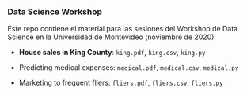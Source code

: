 ### Data Science Workshop

Este repo contiene el material para las sesiones del Workshop de Data Science en la Universidad de Montevideo (noviembre de 2020):

* **House sales in King County**: `king.pdf`, `king.csv`, `king.py`

* Predicting medical expenses: `medical.pdf`, `medical.csv`, `medical.py`

* Marketing to frequent fliers: `fliers.pdf`, `fliers.csv`, `fliers.py`

